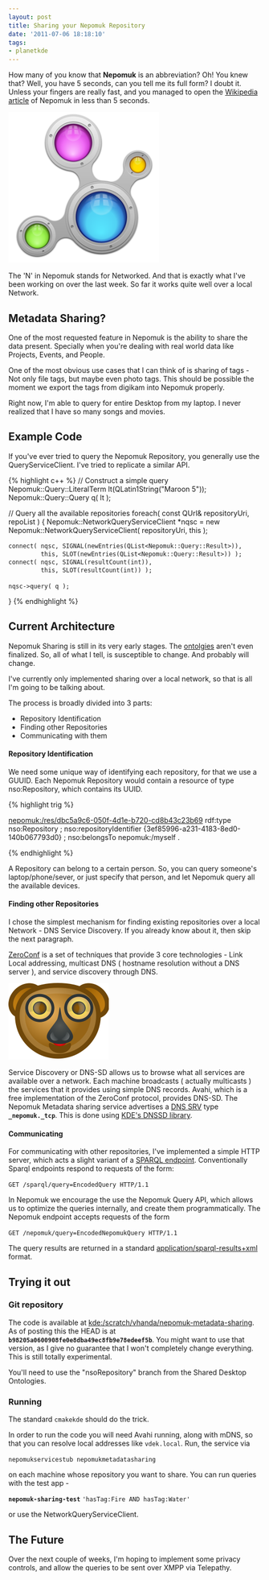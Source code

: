 ```yaml
---
layout: post
title: Sharing your Nepomuk Repository
date: '2011-07-06 18:18:10'
tags:
- planetkde
---
```


How many of you know that **Nepomuk** is an abbreviation? Oh! You knew that? Well, you have 5 seconds, can you tell me its full form? I doubt it. Unless your fingers are really fast, and you managed to open the [Wikipedia article](http://en.wikipedia.org/wiki/NEPOMUK_%28framework%29) of Nepomuk in less than 5 seconds.

![Don't we have a pretty logo?](/blog/images/2011/07/06/nepomuk.png)

The 'N' in Nepomuk stands for Networked. And that is exactly what I've been working on over the last week. So far it works quite well over a local Network.

## Metadata Sharing? ##

One of the most requested feature in Nepomuk is the ability to share the data present. Specially when you're dealing with real world data like Projects, Events, and People.

One of the most obvious use cases that I can think of is sharing of tags - Not only file tags, but maybe even photo tags. This should be possible the moment we export the tags from digikam into Nepomuk properly.

Right now, I'm able to query for entire Desktop from my laptop. I never realized that I have so many songs and movies.

## Example Code ##

If you've ever tried to query the Nepomuk Repository, you generally use the QueryServiceClient. I've tried to replicate a similar API.

{% highlight c++ %}
// Construct a simple query
Nepomuk::Query::LiteralTerm lt(QLatin1String("Maroon 5"));
Nepomuk::Query::Query q( lt );

// Query all the available repositories
foreach( const QUrl& repositoryUri, repoList ) {
    Nepomuk::NetworkQueryServiceClient *nqsc =
           new Nepomuk::NetworkQueryServiceClient( repositoryUri, this );

    connect( nqsc, SIGNAL(newEntries(QList<Nepomuk::Query::Result>)),
             this, SLOT(newEntries(QList<Nepomuk::Query::Result>)) );
    connect( nqsc, SIGNAL(resultCount(int)),
             this, SLOT(resultCount(int)) );

    nqsc->query( q );
}
{% endhighlight %}

## Current Architecture ##

Nepomuk Sharing is still in its very early stages. The [ontolgies](http://sourceforge.net/apps/trac/oscaf/ticket/100) aren't even finalized. So, all of what I tell, is susceptible to change. And probably will change.

I've currently only implemented sharing over a local network, so that is all I'm going to be talking about.

The process is broadly divided into 3 parts:

* Repository Identification
* Finding other Repositories
* Communicating with them

#### Repository Identification ####

We need some unique way of identifying each repository, for that we use a GUUID. Each Nepomuk Repository would contain a resource of type nso:Repository, which contains its UUID.

{% highlight trig %}

<nepomuk:/res/dbc5a9c6-050f-4d1e-b720-cd8b43c23b69>
        rdf:type                 nso:Repository ;
        nso:repositoryIdentifier {3ef85996-a231-4183-8ed0-140b067793d0} ;
        nso:belongsTo            nepomuk:/myself .

{% endhighlight %}

A Repository can belong to a certain person. So, you can query someone's laptop/phone/sever, or just specify that person, and let Nepomuk query all the available devices.

#### Finding other Repositories ####

I chose the simplest mechanism for finding existing repositories over a local Network - DNS Service Discovery. If you already know about it, then skip the next paragraph.

[ZeroConf](http://en.wikipedia.org/wiki/Zero_configuration_networking) is a set of techniques that provide 3 core technologies - Link Local addressing, multicast DNS ( hostname resolution without a DNS server ), and service discovery through DNS.

![The Avahi logo](/blog/images/2011/07/06/200px-Avahi-logo.svg.png)

Service Discovery or DNS-SD allows us to browse what all services are available over a network. Each machine broadcasts ( actually multicasts ) the services that it provides using simple DNS records. Avahi, which is a free implementation of the ZeroConf protocol, provides DNS-SD. The Nepomuk Metadata sharing service advertises a [DNS SRV](http://en.wikipedia.org/wiki/SRV_record) type **`_nepomuk._tcp`**. This is done using [KDE's DNSSD library](http://api.kde.org/4.x-api/kdelibs-apidocs/dnssd/html/index.html).

#### Communicating ####

For communicating with other repositories, I've implemented a simple HTTP server, which acts a slight variant of a [SPARQL endpoint](http://www.w3.org/TR/rdf-sparql-protocol/). Conventionally Sparql endpoints respond to requests of the form:

`GET /sparql/query=EncodedQuery HTTP/1.1`

In Nepomuk we encourage the use the Nepomuk Query API, which allows us to optimize the queries internally, and create them programmatically. The Nepomuk endpoint accepts requests of the form

`GET /nepomuk/query=EncodedNepomukQuery HTTP/1.1`

The query results are returned in a standard [application/sparql-results+xml](http://www.w3.org/TR/rdf-sparql-XMLres/) format.

## Trying it out ##

### Git repository ###

The code is available at [kde:/scratch/vhanda/nepomuk-metadata-sharing](http://quickgit.kde.org/?p=scratch%2Fvhanda%2Fnepomuk-metadata-sharing.git&a=summary). As of posting this the HEAD is at **`b98205a0600908fe0e8dba49ec8fb9e78edeef5b`**. You might want to use that version, as I give no guarantee that I won't completely change everything. This is still totally experimental.

You'll need to use the "nsoRepository" branch from the Shared Desktop Ontologies.

### Running ###

The standard `cmakekde` should do the trick.

In order to run the code you will need Avahi running, along with mDNS, so that you can resolve local addresses like `vdek.local`. Run, the service via

`nepomukservicestub nepomukmetadatasharing`

on each machine whose repository you want to share. You can run queries with the test app -

**`nepomuk-sharing-test`** `'hasTag:Fire AND hasTag:Water'`

or use the NetworkQueryServiceClient.

## The Future ##

Over the next couple of weeks, I'm hoping to implement some privacy controls, and allow the queries to be sent over XMPP via Telepathy.


